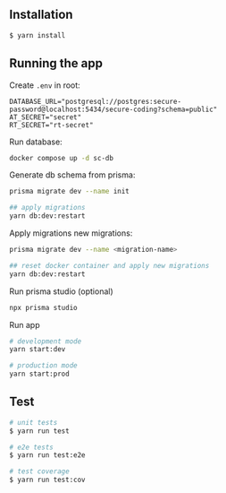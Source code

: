 ## Installation

```bash
$ yarn install
```

## Running the app

Create `.env` in root:

```dotenv
DATABASE_URL="postgresql://postgres:secure-password@localhost:5434/secure-coding?schema=public"
AT_SECRET="secret"
RT_SECRET="rt-secret"
```

Run database:

```bash
docker compose up -d sc-db
```

Generate db schema from prisma:

```bash 
prisma migrate dev --name init

## apply migrations
yarn db:dev:restart
```

Apply migrations new migrations:

```bash
prisma migrate dev --name <migration-name>

## reset docker container and apply new migrations
yarn db:dev:restart
```

Run prisma studio (optional)

```bash
npx prisma studio
```
Run app

```bash
# development mode
yarn start:dev

# production mode
yarn start:prod
```

## Test

```bash
# unit tests
$ yarn run test

# e2e tests
$ yarn run test:e2e

# test coverage
$ yarn run test:cov
```
